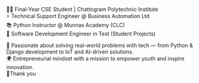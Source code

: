 👨‍💻 Final-Year CSE Student | Chattogram Polytechnic Institute  
⚡ Technical Support Engineer @ Business Automation Ltd  
📚 Python Instructor @ Munnas Academy (CLC)  
🧪 Software Development Engineer in Test (Student Projects)  
 

🎯 Passionate about solving real-world problems with tech — from Python & Django development to IoT and AI-driven solutions.  
🌍 Entrepreneurial mindset with a mission to empower youth and inspire innovation.  
🌱Thank you 
